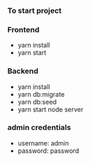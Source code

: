 ### To start project

### Frontend

- yarn install
- yarn start

### Backend

- yarn install
- yarn db:migrate
- yarn db:seed
- yarn start node server

### admin credentials

- username: admin
- password: password
